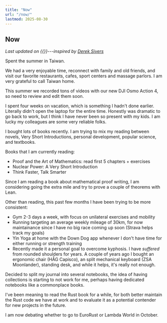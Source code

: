 ```yaml
---
title: "Now"
url: "/now/"
lastmod: 2025-08-30
---
```


## Now

_Last updated on {{<lastmod>}}---inspired by [Derek Sivers][nownownow]_

Spent the summer in Taiwan. 

We had a very enjoyable time, reconnect with family
and old friends, and visit our favorite restaurants, cafes, sport centers and
massage parlors. I am very grateful to call Taiwan home.

This summer we recorded tons of videos with our new DJI Osmo Action 4, so need
to review and edit them soon.

I spent four weeks on vacation, which is something I hadn't done earlier.
Literally didn't open the laptop for the entire time. Honestly was dramatic to
go back to work, but I think I have never been so present with my kids. I am lucky my
colleagues are some very reliable folks.

I bought lots of books recently. I am trying to mix my reading between novels,
Very Short Introductions, personal development, popular science, and textbooks.

Books that I am currently reading:

* Proof and the Art of Mathematics: read first 5 chapters + exercises
* Nuclear Power: A Very Short Introduction
* Think Faster, Talk Smarter

Since I am reading a book about mathematical proof writing, I am considering
going the extra mile and try to prove a couple of theorems with Lean.

Other than reading, this past few months I have been trying to be more
consistent:

- Gym 2-3 days a week, with focus on unilateral exercises and mobility
- Running targeting an average weekly mileage of 30km, for now maintainance since I have no
  big race coming up soon (Strava helps track my goals)
- Yin Yoga at home with the Down Dog app whenever I don't have time for either running or strength
  training
- Recently made it a personal goal to overcome kyphosis. I have _suffered_ from
  rounded shoulders for years. A couple of years ago I bought an ergonomic chair
  (HÅG Capisco), an split mechanical keyboard (ZSA Moonlander), standing desk,
  and while it helps, it's really not enough.
  
Decided to split my journal into several notebooks, the idea of having
collections is starting to not work for me, perhaps having dedicated notebooks
like a commonplace books.

I've been meaning to read the Rust book for a while, for both better maintain
the Rust code we have at work and to evaluate it as a potential contender for
new projects in the future.

I am now debating whether to go to EuroRust or Lambda World in October.

[nownownow]: https://nownownow.com/about



